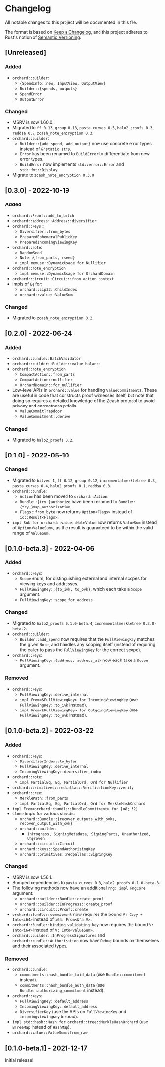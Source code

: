 # Changelog
All notable changes to this project will be documented in this file.

The format is based on [Keep a Changelog](https://keepachangelog.com/en/1.0.0/),
and this project adheres to Rust's notion of
[Semantic Versioning](https://semver.org/spec/v2.0.0.html).

## [Unreleased]
### Added
- `orchard::builder`:
  - `{SpendInfo::new, InputView, OutputView}`
  - `Builder::{spends, outputs}`
  - `SpendError` 
  - `OutputError` 

### Changed
- MSRV is now 1.60.0.
- Migrated to `ff 0.13`, `group 0.13`, `pasta_curves 0.5`, `halo2_proofs 0.3`,
  `reddsa 0.5`, `zcash_note_encryption 0.3`.
- `orchard::builder`:
  - `Builder::{add_spend, add_output}` now use concrete error types instead of
    `&'static str`s.
  - `Error` has been renamed to `BuildError` to differentiate from new error
    types.
  - `BuildError` now implements `std::error::Error` and `std::fmt::Display`.
- Migrate to `zcash_note_encryption 0.3.0` 

## [0.3.0] - 2022-10-19
### Added
- `orchard::Proof::add_to_batch`
- `orchard::address::Address::diversifier`
- `orchard::keys:`:
  - `Diversifier::from_bytes`
  - `PreparedEphemeralPublicKey`
  - `PreparedIncomingViewingKey`
- `orchard::note`:
  - `RandomSeed`
  - `Note::{from_parts, rseed}`
  - `impl memuse::DynamicUsage for Nullifier`
- `orchard::note_encryption`:
  - `impl memuse::DynamicUsage for OrchardDomain`
- `orchard::circuit::Circuit::from_action_context`
- impls of `Eq` for:
  - `orchard::zip32::ChildIndex`
  - `orchard::value::ValueSum`

### Changed
- Migrated to `zcash_note_encryption 0.2`.

## [0.2.0] - 2022-06-24
### Added
- `orchard::bundle::BatchValidator`
- `orchard::builder::Builder::value_balance`
- `orchard::note_encryption`:
  - `CompactAction::from_parts`
  - `CompactAction::nullifier`
  - `OrchardDomain::for_nullifier`
- Low-level APIs in `orchard::value` for handling `ValueCommitment`s.
  These are useful in code that constructs proof witnesses itself, but
  note that doing so requires a detailed knowledge of the Zcash protocol
  to avoid privacy and correctness pitfalls.
  - `ValueCommitTrapdoor`
  - `ValueCommitment::derive`

### Changed
- Migrated to `halo2_proofs 0.2`.

## [0.1.0] - 2022-05-10
### Changed
- Migrated to `bitvec 1`, `ff 0.12`, `group 0.12`, `incrementalmerkletree 0.3`,
  `pasta_curves 0.4`, `halo2_proofs 0.1`, `reddsa 0.3`.
- `orchard::bundle`:
  - `Action` has been moved to `orchard::Action`.
  - `Bundle::{try_}authorize` have been renamed to
    `Bundle::{try_}map_authorization`.
  - `Flags::from_byte` now returns `Option<Flags>` instead of
    `io::Result<Flags>`.
- `impl Sub for orchard::value::NoteValue` now returns `ValueSum` instead of
  `Option<ValueSum>`, as the result is guaranteed to be within the valid range
  of `ValueSum`.

## [0.1.0-beta.3] - 2022-04-06
### Added
- `orchard::keys`:
  - `Scope` enum, for distinguishing external and internal scopes for viewing
    keys and addresses.
  - `FullViewingKey::{to_ivk, to_ovk}`, which each take a `Scope` argument.
  - `FullViewingKey::scope_for_address`

### Changed
- Migrated to `halo2_proofs 0.1.0-beta.4`, `incrementalmerkletree 0.3.0-beta.2`.
- `orchard::builder`:
  - `Builder::add_spend` now requires that the `FullViewingKey` matches the
    given `Note`, and handles any scoping itself (instead of requiring the
    caller to pass the `FullViewingKey` for the correct scope).
- `orchard::keys`:
  - `FullViewingKey::{address, address_at}` now each take a `Scope` argument.

### Removed
- `orchard::keys`:
  - `FullViewingKey::derive_internal`
  - `impl From<&FullViewingKey> for IncomingViewingKey` (use
    `FullViewingKey::to_ivk` instead).
  - `impl From<&FullViewingKey> for OutgoingViewingKey` (use
    `FullViewingKey::to_ovk` instead).

## [0.1.0-beta.2] - 2022-03-22
### Added
- `orchard::keys`:
  - `DiversifierIndex::to_bytes`
  - `FullViewingKey::derive_internal`
  - `IncomingViewingKey::diversifier_index`
- `orchard::note`:
  - `impl PartialEq, Eq, PartialOrd, Ord for Nullifier`
- `orchard::primitives::redpallas::VerificationKey::verify`
- `orchard::tree`:
  - `MerklePath::from_parts`
  - `impl PartialEq, Eq, PartialOrd, Ord for MerkleHashOrchard`
- `impl From<orchard::bundle::BundleCommitment> for [u8; 32]`
- `Clone` impls for various structs:
  - `orchard::Bundle::{recover_outputs_with_ovks, recover_output_with_ovk}`
  - `orchard::builder`:
    - `InProgress, SigningMetadata, SigningParts, Unauthorized, Unproven`
  - `orchard::circuit::Circuit`
  - `orchard::keys::SpendAuthorizingKey`
  - `orchard::primitives::redpallas::SigningKey`

### Changed
- MSRV is now 1.56.1.
- Bumped dependencies to `pasta_curves 0.3`, `halo2_proofs 0.1.0-beta.3`.
- The following methods now have an additional `rng: impl RngCore` argument:
  - `orchard::builder::Bundle::create_proof`
  - `orchard::builder::InProgress::create_proof`
  - `orchard::circuit::Proof::create`
- `orchard::Bundle::commitment` now requires the bound `V: Copy + Into<i64>`
  instead of `i64: From<&'a V>`.
- `orchard::Bundle::binding_validating_key` now requires the bound
  `V: Into<i64>` instead of `V: Into<ValueSum>`.
- `orchard::builder::InProgressSignatures` and `orchard::bundle::Authorization`
  now have `Debug` bounds on themselves and their associated types.

### Removed
- `orchard::bundle`:
  - `commitments::hash_bundle_txid_data` (use `Bundle::commitment` instead).
  - `commitments::hash_bundle_auth_data` (use `Bundle::authorizing_commitment`
    instead).
- `orchard::keys`:
  - `FullViewingKey::default_address`
  - `IncomingViewingKey::default_address`
  - `DiversifierKey` (use the APIs on `FullViewingKey` and `IncomingViewingKey`
    instead).
- `impl std::hash::Hash for orchard::tree::MerkleHashOrchard` (use `BTreeMap`
  instead of `HashMap`).
- `orchard::value::ValueSum::from_raw`

## [0.1.0-beta.1] - 2021-12-17
Initial release!
